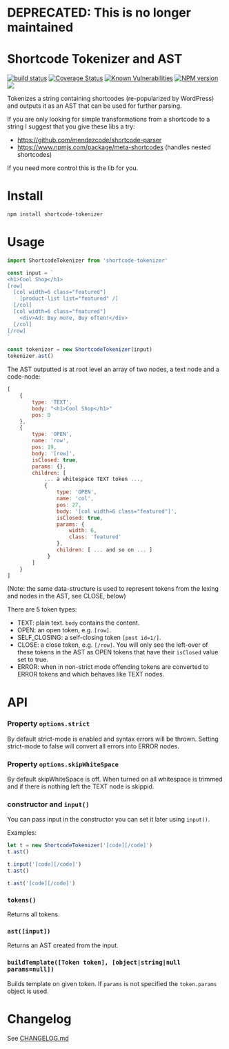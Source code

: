 # DEPRECATED: This is no longer maintained

# Shortcode Tokenizer and AST

[![build status](http://img.shields.io/travis/mblarsen/shortcode-tokenizer.svg)](http://travis-ci.org/mblarsen/shortcode-tokenizer)
[![Coverage Status](https://coveralls.io/repos/github/mblarsen/shortcode-tokenizer/badge.svg?branch=master)](https://coveralls.io/github/mblarsen/shortcode-tokenizer?branch=master)
[![Known Vulnerabilities](https://snyk.io/test/github/mblarsen/shortcode-tokenizer/badge.svg)](https://snyk.io/test/github/mblarsen/shortcode-tokenizer)
[![NPM version](http://img.shields.io/npm/v/shortcode-tokenizer.svg)](https://www.npmjs.com/package/shortcode-tokenizer/) [![](https://img.shields.io/npm/dm/shortcode-tokenizer.svg)](https://www.npmjs.com/package/shortcode-tokenizer/)

Tokenizes a string containing shortcodes (re-popularized by WordPress) and outputs
it as an AST that can be used for further parsing.

If you are only looking for simple transformations from a shortcode to a string
I suggest that you give these libs a try:

* https://github.com/mendezcode/shortcode-parser
* https://www.npmjs.com/package/meta-shortcodes (handles nested shortcodes)

If you need more control this is the lib for you.

# Install

```javascript
npm install shortcode-tokenizer
```

# Usage

```javascript
import ShortcodeTokenizer from 'shortcode-tokenizer'

const input = `
<h1>Cool Shop</h1>
[row]
  [col width=6 class="featured"]
    [product-list list="featured" /]
  [/col]
  [col width=6 class="featured"]
    <div>Ad: Buy more, Buy often!</div>
  [/col]
[/row]
`

const tokenizer = new ShortcodeTokenizer(input)
tokenizer.ast()
```

The AST outputted is at root level an array of two nodes, a text node and a
code-node:

```javascript
[
    {
        type: 'TEXT',
        body: "<h1>Cool Shop</h1>"
        pos: 0
    },
    {
        type: 'OPEN',
        name: 'row',
        pos: 19,
        body: '[row]',
        isClosed: true,
        params: {},
        children: [
            ... a whitespace TEXT token ...,
            {
                type: 'OPEN',
                name: 'col',
                pos: 27,
                body: '[col width=6 class="featured"]',
                isClosed: true,
                params: {
                    width: 6,
                    class: 'featured'
                },
                children: [ ... and so on ... ]
             }
        ]
    }
]
```

(Note: the same data-structure is used to represent tokens from the lexing and
nodes in the AST, see CLOSE, below)

There are 5 token types:

* TEXT: plain text. `body` contains the content.
* OPEN: an open token, e.g. `[row]`.
* SELF_CLOSING: a self-closing token `[post id=1/]`.
* CLOSE: a close token, e.g. `[/row]`. You will only see the left-over of these
    tokens in the AST as OPEN tokens that have their `isClosed` value set to
    true.
* ERROR: when in non-strict mode offending tokens are converted to ERROR tokens
    and which behaves like TEXT nodes.

# API

### Property `options.strict`

By default strict-mode is enabled and syntax errors will be thrown. Setting
strict-mode to false will convert all errors into ERROR nodes.

### Property `options.skipWhiteSpace`

By default skipWhiteSpace is off. When turned on all whitespace is trimmed and
if there is nothing left the TEXT node is skippid.

### constructor and `input()`

You can pass input in the constructor you can set it later using `input()`.

Examples:

```javascript
let t = new ShortcodeTokenizer('[code][/code]')
t.ast()

t.input('[code][/code]')
t.ast()

t.ast('[code][/code]')
```

### `tokens()`

Returns all tokens.

### `ast([input])`

Returns an AST created from the input.

### `buildTemplate([Token token], [object|string|null params=null])`

Builds template on given token. If `params` is not specified the `token.params` object is used.

# Changelog

See [CHANGELOG.md](https://github.com/mblarsen/shortcode-tokenizer/blob/master/CHANGELOG.md)
